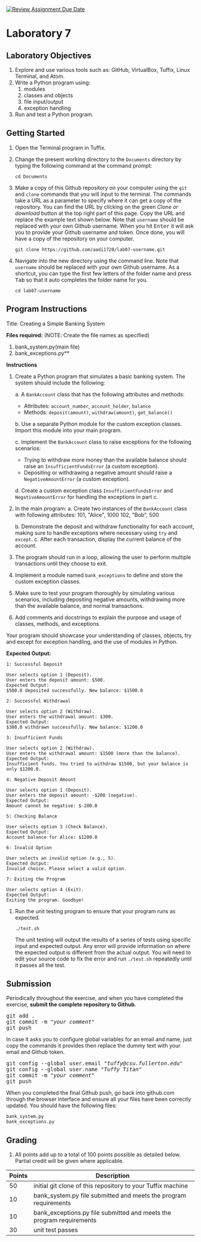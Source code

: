 [![Review Assignment Due Date](https://classroom.github.com/assets/deadline-readme-button-24ddc0f5d75046c5622901739e7c5dd533143b0c8e959d652212380cedb1ea36.svg)](https://classroom.github.com/a/4UhIVYWz)
# Laboratory 7

## Laboratory Objectives
1. Explore and use various tools such as: GitHub, VirtualBox, Tuffix, Linux Terminal, and Atom.
1. Write a Python program using:
     1. modules
     2. classes and objects
     3. file input/output
     4. exception handling
1. Run and test a Python program.

## Getting Started
1. Open the Terminal program in Tuffix.
1. Change the present working directory to the `Documents` directory by typing the following command at the command prompt:

    ```
    cd Documents
    ```

1. Make a copy of this Github repository on your computer using the `git` and `clone` commands that you will input to the terminal. The commands take a URL as a parameter to specify where it can get a copy of the repository. You can find the URL by clicking on the green *Clone or download* button at the top right part of this page. Copy the URL and replace the example text shown below. Note that `username` should be replaced with your own Github username. When you hit <kbd>Enter</kbd> it will ask you to provide your Github username and token. Once done, you will have a copy of the repository on your computer.
    ```
    git clone https://github.com/aadi1720/lab07-username.git
    ```
1. Navigate into the new directory using the command line. Note that `username` should be replaced with your own Github username.  As a shortcut, you can type the first few letters of the folder name and press <kbd>Tab</kbd> so that it auto completes the folder name for you.

     ```
     cd lab07-username
     ```
     
## Program Instructions
Title: Creating a Simple Banking System

**Files required:** (NOTE: Create the file names as specified)
1. bank_system.py(main file)
2. bank_exceptions.py**

**Instructions**
1. Create a Python program that simulates a basic banking system. The system should include the following:

   a. A `BankAccount` class that has the following attributes and methods:
      - Attributes: `account_number`, `account_holder`, `balance`
      - Methods: `deposit(amount)`, `withdraw(amount)`, `get_balance()`

   b. Use a separate Python module for the custom exception classes. Import this module into your main program.
      
   c. Implement the `BankAccount` class to raise exceptions for the following scenarios:
      - Trying to withdraw more money than the available balance should raise an `InsufficientFundsError` (a custom exception).
      - Depositing or withdrawing a negative amount should raise a `NegativeAmountError` (a custom exception).

   d. Create a custom exception class `InsufficientFundsError` and `NegativeAmountError` for handling the exceptions in part c.

2. In the main program:
   a. Create two instances of the `BankAccount` class with following attributes:
          101, "Alice", 1000
          102, "Bob", 500

   b. Demonstrate the deposit and withdraw functionality for each account, making sure to handle exceptions where necessary using `try` and `except`.
   c. After each transaction, display the current balance of the account.

3. The program should run in a loop, allowing the user to perform multiple transactions until they choose to exit.

4. Implement a module named `bank_exceptions` to define and store the custom exception classes.

5. Make sure to test your program thoroughly by simulating various scenarios, including depositing negative amounts, withdrawing more than the available balance, and normal transactions.

6. Add comments and docstrings to explain the purpose and usage of classes, methods, and exceptions.

Your program should showcase your understanding of classes, objects, try and except for exception handling, and the use of modules in Python.

**Expected Output:**
```
1: Successful Deposit

User selects option 1 (Deposit).
User enters the deposit amount: $500.
Expected Output:
$500.0 deposited successfully. New balance: $1500.0

2: Successful Withdrawal

User selects option 2 (Withdraw).
User enters the withdrawal amount: $300.
Expected Output:
$300.0 withdrawn successfully. New balance: $1200.0

3: Insufficient Funds

User selects option 2 (Withdraw).
User enters the withdrawal amount: $1500 (more than the balance).
Expected Output:
Insufficient funds. You tried to withdraw $1500, but your balance is only $1200.0.

4: Negative Deposit Amount

User selects option 1 (Deposit).
User enters the deposit amount: -$200 (negative).
Expected Output:
Amount cannot be negative: $-200.0

5: Checking Balance

User selects option 3 (Check Balance).
Expected Output:
Account balance for Alice: $1200.0

6: Invalid Option

User selects an invalid option (e.g., 5).
Expected Output:
Invalid choice. Please select a valid option.

7: Exiting the Program

User selects option 4 (Exit).
Expected Output:
Exiting the program. Goodbye!
```

1. Run the unit testing program to ensure that your program runs as expected.

    ```
    ./test.sh
    ```
       
    The unit testing will output the results of a series of tests using specific input and expected output.  Any error will provide information on where the expected output is different from the actual output.  You will need to edit your source code to fix the error and run `./test.sh` repeatedly until it passes all the test.

## Submission
Periodically throughout the exercise, and when you have completed the exercise, **submit the complete repository to Github**.

   <pre>git add .<br>git commit -m "<i>your comment</i>"<br>git push</pre>

In case it asks you  to configure global variables for an email and name, just copy the commands it provides then replace the dummy text with your email and Github token.

   <pre>git config --global user.email "<i>tuffy@csu.fullerton.edu</i>"<br>git config --global user.name "<i>Tuffy Titan</i>"<br>git commit -m "<i>your comment</i>"<br>git push</pre>

When you completed the final Github push, go back into github.com through the browser interface and ensure all your files have been correctly updated.  You should have the following files:

```
bank_system.py
bank_exceptions.py

```
    
## Grading
1. All points add up to a total of 100 points possible as detailed below.  Partial credit will be given where applicable.

| Points | Description |
| --- | --- |
|50|initial git clone of this repository to your Tuffix machine|
|10|bank_system.py file submitted and meets the program requirements |
|10|bank_exceptions.py file submitted and meets the program requirements |
|30|unit test passes|

